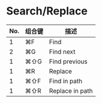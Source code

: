 Search/Replace
===

No. | 组合键 | 描述 
--- | --- | ---
1 | ⌘F | Find |
2 | ⌘G | Find next |
1 | ⌘⇧G | Find previous |
1 | ⌘R | Replace |
1 | ⌘⇧F | Find in path |
1 | ⌘⇧R | Replace in path |
